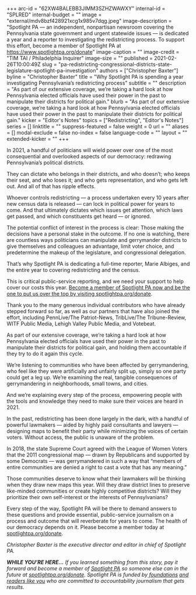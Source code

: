 +++
arc-id = "62XW4BALEBB3JIMM3SZHZWAWXY"
internal-id = "SPLRED"
internal-budget = ""
image = "external/mdv8bzf428921xcg1x985v7dqg.jpeg"
image-description = "Spotlight PA — an independent, nonpartisan newsroom covering the Pennsylvania state government and urgent statewide issues — is dedicated a year and a reporter to investigating the redistricting process. To support this effort, become a member of Spotlight PA at https://www.spotlightpa.org/donate"
image-caption = ""
image-credit = "TIM TAI / Philadelphia Inquirer"
image-size = ""
published = 2021-02-26T10:00:49Z
slug = "pa-redistricting-congressional-districts-state-legislature-spotlight-pa-investigation"
authors = ["Christopher Baxter"]
byline = "Christopher Baxter"
title = "Why Spotlight PA is spending a year investigating Pennsylvania’s redistricting process"
subtitle = ""
description = "As part of our extensive coverage, we’re taking a hard look at how Pennsylvania elected officials have used their power in the past to manipulate their districts for political gain."
blurb = "As part of our extensive coverage, we’re taking a hard look at how Pennsylvania elected officials have used their power in the past to manipulate their districts for political gain."
kicker = "Editor's Notes"
topics = ["Redistricting", "Editor's Notes"]
series = []
linktitle = ""
suppress-featured = false
weight = 0
url = ""
aliases = []
modal-exclude = false
no-index = false
language-code = ""
layout = ""
extended-kicker = ""
+++

In 2021, a handful of politicians will wield power over one of the most consequential and overlooked aspects of our democracy: redrawing Pennsylvania’s political districts.

They can dictate who belongs in their districts, and who doesn’t; who keeps their seat, and who loses it; and who gets representation, and who gets left out. And all of that has ripple effects.

Whoever controls redistricting — a process undertaken every 10 years after new census data is released — can lock in political power for years to come. And that ultimately dictates which issues get attention, which laws get passed, and which constituents get heard — or ignored.

The potential conflict of interest in the process is clear: Those making the decisions have a personal stake in the outcome. If no one is watching, there are countless ways politicians can manipulate and gerrymander districts to give themselves and colleagues an advantage, limit voter choice, and predetermine the makeup of the legislature, and congressional delegation.

That’s why Spotlight PA is dedicating a full-time reporter, Marie Albiges, and the entire year to covering redistricting and the census.

This is critical public-service reporting, and we need your support to help cover our costs this year. <a href="https://spotlightpa.fundjournalism.org/donate?campaign=701Dn000000YgpFIAS" target=_blank>Become a member of Spotlight PA now and be the one to put us over the top by visiting spotlightpa.org/donate</a>.

<script src="https://www.spotlightpa.org/embed.js" async></script><div data-spl-embed-version="1" data-spl-src="https://www.spotlightpa.org/embeds/cta/?eyebrow=BECOME%20A%20MEMBER&body=If%20you%20value%20unique%2C%20in-depth%20and%20hard-hitting%20accountability%20journalism%2C%20become%20a%20member%20of%20Spotlight%20PA%20now.&cta=CLICK%20TO%20CONTRIBUTE"></div>

Thank you to the many generous individual contributors who have already stepped forward so far, as well as our partners that have also joined the effort, including PennLive/The Patriot-News, TribLive/The Tribune-Review, WITF Public Media, Lehigh Valley Public Media, and Votebeat.

As part of our extensive coverage, we’re taking a hard look at how Pennsylvania elected officials have used their power in the past to manipulate their districts for political gain, and holding them accountable if they try to do it again this cycle.

We’re listening to communities who have been affected by gerrymandering, who feel like they were artificially and unfairly split up, simply so one party could get a leg up. We’re examining the real, tangible consequences of gerrymandering in neighborhoods, small towns, and cities.

And we’re explaining every step of the process, empowering people with the tools and knowledge they need to make sure their voices are heard in 2021.

In the past, redistricting has been done largely in the dark, with a handful of powerful lawmakers — aided by highly paid consultants and lawyers — designing maps to benefit their party while minimizing the voices of certain voters. Without access, the public is unaware of the problem.

In 2018, the state Supreme Court agreed with the League of Women Voters that the 2011 congressional map — drawn by Republicans and supported by some Democrats — was gerrymandered in such a way that “members of entire communities are denied a right to cast a vote that has any meaning.”

Those communities deserve to know what their lawmakers will be thinking when they draw new maps this year. Will they draw district lines to preserve like-minded communities or create highly competitive districts? Will they prioritize their own self-interest or the interests of Pennsylvanians?

Every step of the way, Spotlight PA will be there to demand answers to these questions and provide essential, public-service journalism on a process and outcome that will reverberate for years to come. The health of our democracy depends on it. Please become a member today at <a href="http://spotlightpa.fundjournalism.org/donate?campaign=701Dn000000YgpFIAS">spotlightpa.org/donate</a>.

<script src="https://www.spotlightpa.org/embed.js" async></script><div data-spl-embed-version="1" data-spl-src="https://www.spotlightpa.org/embeds/tips/?tip_text=Do%20you%20have%20a%20tip%20or%20idea%20about%20how%20we%20should%20cover%20redistricting%20in%20Pennsylvania%3F%20Send%20it%20to%20us."></div>

<i>Christopher Baxter is the executive director and editor in chief of Spotlight PA.</i>

<i><b>WHILE YOU’RE HERE...</b></i><i> If you learned something from this story, pay it forward and become a member of </i><a href="https://www.spotlightpa.org/"><i>Spotlight PA</i></a><i> so someone else can in the future at </i><a href="http://spotlightpa.fundjournalism.org/donate?campaign=701Dn000000YgovIAC" target=_blank><i>spotlightpa.org/donate</i></a><i>. Spotlight PA is funded by</i><a href="https://www.spotlightpa.org/support"><i> foundations</i></a><i> </i><a href="https://www.spotlightpa.org/support"><i>and readers like you</i></a><i> who are committed to accountability journalism that gets results.</i>
